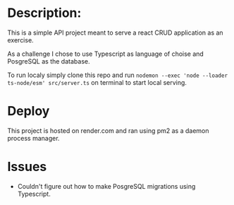 # Description:

This is a simple API project meant to serve a react CRUD application as an exercise.

As a challenge I chose to use Typescript as language of choise and PosgreSQL as the database.

To run localy simply clone this repo and run `nodemon --exec 'node --loader ts-node/esm' src/server.ts` on terminal to start local serving.

# Deploy

This project is hosted on render.com and ran using pm2 as a daemon process manager.

# Issues

- Couldn't figure out how to make PosgreSQL migrations using Typescript.
